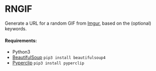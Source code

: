 # RNGIF
Generate a URL for a random GIF from [Imgur](imgur.com), based on the (optional) keywords.

#### Requirements:
+ Python3
+ [BeautifulSoup](https://pypi.python.org/pypi/beautifulsoup4/4.3.2)
`pip3 install beautifulsoup4`
+ [Pyperclip](https://pypi.python.org/pypi/pyperclip)
`pip3 install pyperclip`

